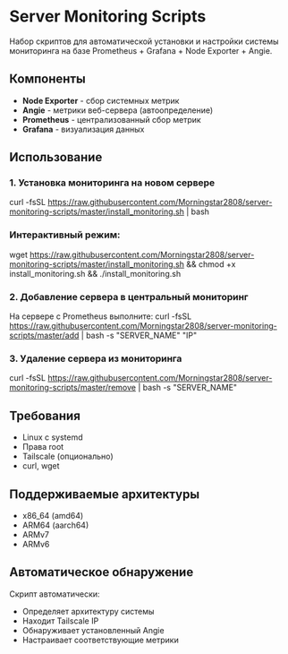 # Server Monitoring Scripts

Набор скриптов для автоматической установки и настройки системы мониторинга на базе Prometheus + Grafana + Node Exporter + Angie.

## Компоненты

- **Node Exporter** - сбор системных метрик
- **Angie** - метрики веб-сервера (автоопределение)
- **Prometheus** - централизованный сбор метрик
- **Grafana** - визуализация данных

## Использование

### 1. Установка мониторинга на новом сервере
curl -fsSL https://raw.githubusercontent.com/Morningstar2808/server-monitoring-scripts/master/install_monitoring.sh | bash
### Интерактивный режим:
wget https://raw.githubusercontent.com/Morningstar2808/server-monitoring-scripts/master/install_monitoring.sh && chmod +x install_monitoring.sh && ./install_monitoring.sh

### 2. Добавление сервера в центральный мониторинг

На сервере с Prometheus выполните:
curl -fsSL https://raw.githubusercontent.com/Morningstar2808/server-monitoring-scripts/master/add | bash -s "SERVER_NAME" "IP"

### 3. Удаление сервера из мониторинга
curl -fsSL https://raw.githubusercontent.com/Morningstar2808/server-monitoring-scripts/master/remove | bash -s "SERVER_NAME"
## Требования

- Linux с systemd
- Права root
- Tailscale (опционально)
- curl, wget

## Поддерживаемые архитектуры

- x86_64 (amd64)
- ARM64 (aarch64)
- ARMv7
- ARMv6

## Автоматическое обнаружение

Скрипт автоматически:
- Определяет архитектуру системы
- Находит Tailscale IP
- Обнаруживает установленный Angie
- Настраивает соответствующие метрики

